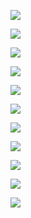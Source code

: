 ![](/images/DES_00.png)

![](/images/DES_01.png)

![](/images/DES_02.png)

![](/images/DES_03.png)

![](/images/DES_04.png)

![](/images/DES_05.png)

![](/images/DES_06.png)

![](/images/DES_07.png)

![](/images/DES_08.png)

![](/images/DES_09.png)

![](/images/DES_010.png)